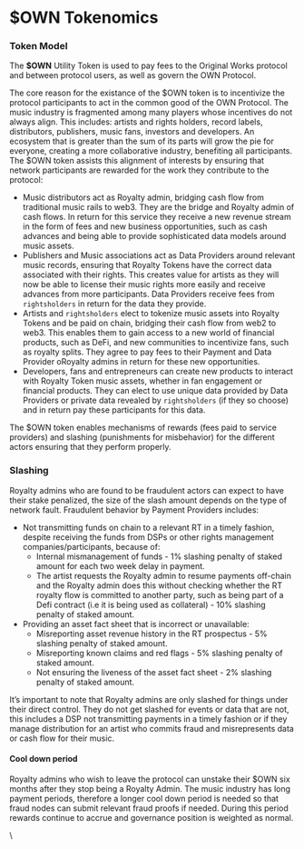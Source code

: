 # $OWN Tokenomics

### Token Model

The **$OWN** Utility Token is used to pay fees to the Original Works protocol and between protocol users, as well as govern the OWN Protocol.&#x20;

The core reason for the existance of the $OWN token is to incentivize the protocol participants to act in the common good of the OWN Protocol. The music industry is fragmented among many players whose incentives do not always align. This includes: artists and rights holders, record labels, distributors, publishers, music fans, investors and developers. An ecosystem that is greater than the sum of its parts will grow the pie for everyone, creating a more collaborative industry, benefiting all participants. The $OWN token assists this alignment of interests by ensuring that network participants are rewarded for the work they contribute to the protocol:

* Music distributors act as Royalty admin, bridging cash flow from traditional music rails to web3. They are the bridge and Royalty admin of cash flows. In return for this service they receive a new revenue stream in the form of fees and new business opportunities, such as cash advances and being able to provide sophisticated data models around music assets.
* Publishers and Music associations act as Data Providers around relevant music records, ensuring that Royalty Tokens have the correct data associated with their rights. This creates value for artists as they will now be able to license their music rights more easily and receive advances from more participants. Data Providers receive fees from `rightsholders` in return for the data they provide.
* Artists and `rightsholders` elect to tokenize music assets into Royalty Tokens and be paid on chain, bridging their cash flow from web2 to web3. This enables them to gain access to a new world of financial products, such as DeFi, and new communities to incentivize fans, such as royalty splits. They agree to pay fees to their Payment and Data Provider oRoyalty admins in return for these new opportunities.&#x20;
* Developers, fans and entrepreneurs can create new products to interact with Royalty Token music assets, whether in fan engagement or financial products. They can elect to use unique data provided by Data Providers or private data revealed by `rightsholders` (if they so choose) and in return pay these participants for this data.&#x20;

The $OWN token enables mechanisms of rewards (fees paid to service providers) and slashing (punishments for misbehavior) for the different actors ensuring that they perform properly.

### Slashing

Royalty admins who are found to be fraudulent actors can expect to have their stake penalized, the size of the slash amount depends on the type of network fault. Fraudulent behavior by Payment Providers includes:

* Not transmitting funds on chain to a relevant RT in a timely fashion, despite receiving the funds from DSPs or other rights management companies/participants, because of:
  * Internal mismanagement of funds - 1% slashing penalty of staked amount for each two week delay in payment.
  * The artist requests the Royalty admin to resume payments off-chain and the Royalty admin does this without checking whether the RT royalty flow is committed to another party, such as being part of a Defi contract (i.e it is being used as collateral) - 10% slashing penalty of staked amount.
* Providing an asset fact sheet that is incorrect or unavailable:
  * Misreporting asset revenue history in the RT prospectus - 5% slashing penalty of staked amount.
  * Misreporting known claims and red flags - 5% slashing penalty of staked amount.
  * Not ensuring the liveness of the asset fact sheet - 2% slashing penalty of staked amount.

It’s important to note that Royalty admins are only slashed for things under their direct control. They do not get slashed for events or data that are not, this includes a DSP not transmitting payments in a timely fashion or if they manage distribution for an artist who commits fraud and misrepresents data or cash flow for their music.

#### Cool down period

Royalty admins who wish to leave the protocol can unstake their $OWN six months after they stop being a Royalty Admin. The music industry has long payment periods, therefore a longer cool down period is needed so that fraud nodes can submit relevant fraud proofs if needed. During this period rewards continue to accrue and governance position is weighted as normal.&#x20;

\
